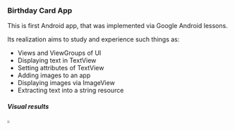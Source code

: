 ### Birthday Card App

This is first Android app, that was implemented via Google Android lessons.

Its realization aims to study and experience such things as:

- Views and ViewGroups of UI
- Displaying text in TextView
- Setting attributes of TextView
- Adding images to an app
- Displaying images via ImageView
- Extracting text into a string resource



##### Visual results

<img src="D:\User\Desktop\AndroidGoogle\HappyBirthday\examples\image1.jpg" style="zoom:33%;" />